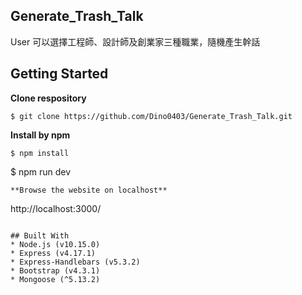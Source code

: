 ## Generate_Trash_Talk
User 可以選擇工程師、設計師及創業家三種職業，隨機產生幹話

## Getting Started
**Clone respository**
```
$ git clone https://github.com/Dino0403/Generate_Trash_Talk.git
```
**Install by npm**
```
$ npm install
```
$ npm run dev
```
**Browse the website on localhost**
```
http://localhost:3000/
```

## Built With
* Node.js (v10.15.0)
* Express (v4.17.1)
* Express-Handlebars (v5.3.2)
* Bootstrap (v4.3.1)
* Mongoose (^5.13.2)